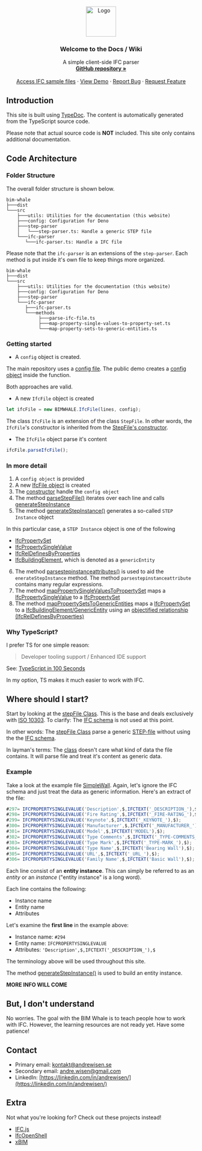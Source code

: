 <br />
<p align="center">
  <a href="https://github.com/andrewisen/bim-whale">
    <img src="https://bimvalen.se/assets/img/logos/logo-500x500-alt.png" alt="Logo" width="80" height="80">
  </a>

  <h3 align="center">Welcome to the Docs / Wiki</h3>

  <p align="center">
    A simple client-side IFC parser 
    <br />
    <a href="https://github.com/andrewisen/bim-whale/"><strong>GitHub repository »</strong></a>
    <br />
    <br />
    <a href="https://github.com/andrewisen/bim-whale-ifc-samples">Access IFC sample files</a>
    ·
    <a href="https://github.bimvalen.se/public/">View Demo</a>
    ·
    <a href="https://github.com/andrewisen/bim-whale/issues">Report Bug</a>
    ·
    <a href="https://github.com/andrewisen/bim-whale/issues">Request Feature</a>
  </p>
</p>

## Introduction

This site is built using [TypeDoc](https://typedoc.org).
The content is automatically generated from the TypeScript source code.

Please note that actual source code is **NOT** included.
This site only contains additional documentation.

## Code Architecture

### Folder Structure

The overall folder structure is shown below.

```text
bim-whale
├───dist
└───src
    ├───utils: Utilities for the documentation (this website)
    ├───config: Configuration for Deno
    ├───step-parser
    │   └───step-parser.ts: Handle a generic STEP file
    └───ifc-parser
       └───ifc-parser.ts: Handle a IFC file
```

Please note that the `ifc-parser` is an extensions of the `step-parser`.
Each method is put inside it's own file to keep things more organized.

```text
bim-whale
├───dist
└───src
    ├───utils: Utilities for the documentation (this website)
    ├───config: Configuration for Deno
    ├───step-parser
    └───ifc-parser
       ├───ifc-parser.ts
       └───methods
            ├───parse-ifc-file.ts
            ├───map-property-single-values-to-property-set.ts
            └───map-property-sets-to-generic-entities.ts
```

### Getting started

-   A `config` object is created.

The main repository uses a [config file](https://github.com/andrewisen/bim-whale/blob/b8427d3/src/config/example.config.ts).
The public demo creates a [config object](https://github.com/andrewisen/bim-whale-demo/blob/main/public/assets/js/handle-ifc-file.js) inside the function.

Both approaches are valid.

-   A new `IfcFile` object is created

```javascript
let ifcFile = new BIMWHALE.IfcFile(lines, config);
```

The class `IfcFile` is an extension of the class `StepFile`.
In other words, the `IfcFile`'s constructor is inherited from the [StepFile's constructor](https://github.bimvalen.se/docs/classes/stepfile.html#constructor).

-   The `IfcFile` object parse it's content

```javascript
ifcFile.parseIfcFile();
```

### In more detail

1. A `config object` is provided
2. A new [IfcFile object](https://github.bimvalen.se/docs/classes/ifcfile.html) is created
3. The [constructor](https://github.bimvalen.se/docs/classes/stepfile.html#constructor) handle the `config object`
4. The method [parseStepFile()](https://github.bimvalen.se/docs/globals.html#_parsestepfile) iterates over each line and calls [generateStepInstance](https://github.bimvalen.se/docs/globals.html#_generatestepinstance)
5. The method [generateStepInstance()](https://github.bimvalen.se/docs/globals.html#_generatestepinstance) generates a so-called `STEP Instance` object

In this particular case, a `STEP Instance` object is one of the following

-   [IfcPropertySet](https://standards.buildingsmart.org/IFC/RELEASE/IFC2x3/TC1/HTML/ifckernel/lexical/ifcpropertyset.htm)
-   [IfcPropertySingleValue](https://standards.buildingsmart.org/IFC/RELEASE/IFC2x3/TC1/HTML/ifcpropertyresource/lexical/ifcpropertysinglevalue.htm)
-   [IfcRelDefinesByProperties](https://standards.buildingsmart.org/IFC/RELEASE/IFC2x3/TC1/HTML/ifckernel/lexical/ifcreldefinesbyproperties.htm)
-   [IfcBuildingElement](https://standards.buildingsmart.org/IFC/RELEASE/IFC2x3/FINAL/HTML/ifcproductextension/lexical/ifcbuildingelement.htm), which is denoted as a `genericEntity`

6. The method [parsestepinstanceattributes()](https://github.bimvalen.se/docs/globals.html#_parsestepinstanceattributes) is used to aid the `enerateStepInstance` method. The method `parsestepinstanceattribute` contains many regular expressions.
7. The method [mapPropertySingleValuesToPropertySet](https://github.bimvalen.se/docs/classes/ifcfile.html#mappropertysinglevaluestopropertyset) maps a [IfcPropertySingleValue](https://standards.buildingsmart.org/IFC/RELEASE/IFC2x3/TC1/HTML/ifcpropertyresource/lexical/ifcpropertysinglevalue.htm) to a [IfcPropertySet](https://standards.buildingsmart.org/IFC/RELEASE/IFC2x3/TC1/HTML/ifckernel/lexical/ifcpropertyset.htm)
8. The method [mapPropertySetsToGenericEntities](https://github.bimvalen.se/docs/classes/ifcfile.html#mappropertysetstogenericentities) maps a [IfcPropertySet](https://standards.buildingsmart.org/IFC/RELEASE/IFC2x3/TC1/HTML/ifckernel/lexical/ifcpropertyset.htm) to a [IfcBuildingElement/GenericEntity](https://standards.buildingsmart.org/IFC/RELEASE/IFC2x3/FINAL/HTML/ifcproductextension/lexical/ifcbuildingelement.htm) using an [objectified relationship (IfcRelDefinesByProperties)](https://standards.buildingsmart.org/IFC/RELEASE/IFC2x3/TC1/HTML/ifckernel/lexical/ifcreldefinesbyproperties.htm)

### Why TypeScript?

I prefer TS for one simple reason:

> Developer tooling support / Enhanced IDE support

See: [TypeScript in 100 Seconds](https://www.youtube.com/watch?v=zQnBQ4tB3ZA)

In my option, TS makes it much easier to work with IFC.

## Where should I start?

Start by looking at the [stepFile Class](https://github.bimvalen.se/docs/classes/stepfile.html).
This is the base and deals exclusively with [ISO 10303](https://en.wikipedia.org/wiki/ISO_10303).
To clarify: The [IFC schema](https://standards.buildingsmart.org/IFC/RELEASE/IFC2x3/TC1/HTML/) is not used at this point.

In other words: The [stepFile Class](https://github.bimvalen.se/docs/classes/stepfile.html) parse a generic [STEP-file](https://en.wikipedia.org/wiki/ISO_10303-21) without using the the [IFC schema](https://standards.buildingsmart.org/IFC/RELEASE/IFC2x3/TC1/HTML/).

In layman's terms: The [class](https://github.bimvalen.se/docs/classes/stepfile.html) doesn't care what kind of data the file contains. It will parse file and treat it's content as generic data.

### Example

Take a look at the example file [SimpleWall](https://github.com/andrewisen/bim-whale-ifc-samples/tree/main/SimpleWall/IFC).
Again, let's ignore the IFC schema and just treat the data as generic information. Here's an extract of the file:

```javascript
#297= IFCPROPERTYSINGLEVALUE('Description',$,IFCTEXT('_DESCRIPTION_'),$);
#298= IFCPROPERTYSINGLEVALUE('Fire Rating',$,IFCTEXT('_FIRE-RATING_'),$);
#299= IFCPROPERTYSINGLEVALUE('Keynote',$,IFCTEXT('_KEYNOTE_'),$);
#300= IFCPROPERTYSINGLEVALUE('Manufacturer',$,IFCTEXT('_MANUFACTURER_'),$);
#301= IFCPROPERTYSINGLEVALUE('Model',$,IFCTEXT('MODEL'),$);
#302= IFCPROPERTYSINGLEVALUE('Type Comments',$,IFCTEXT('_TYPE-COMMENTS_'),$);
#303= IFCPROPERTYSINGLEVALUE('Type Mark',$,IFCTEXT('_TYPE-MARK_'),$);
#304= IFCPROPERTYSINGLEVALUE('Type Name',$,IFCTEXT('Bearing Wall'),$);
#305= IFCPROPERTYSINGLEVALUE('URL',$,IFCTEXT('_URL_'),$);
#306= IFCPROPERTYSINGLEVALUE('Family Name',$,IFCTEXT('Basic Wall'),$);
```

Each line consist of an **entity instance**.
This can simply be referred to as an _entity_ or an _instance_ ("entity instance" is a long word).

Each line contains the following:

-   Instance name
-   Entity name
-   Attributes

Let's examine the **first line** in the example above:

-   Instance name: `#294`
-   Entity name: `IFCPROPERTYSINGLEVALUE`
-   Attributes: `'Description',$,IFCTEXT('_DESCRIPTION_'),$`

The terminology above will be used throughout this site.

The method [generateStepInstance()](https://github.bimvalen.se/docs/globals.html#_generatestepinstance) is used to build an entity instance.

**MORE INFO WILL COME**

## But, I don't understand

No worries. The goal with the BIM Whale is to teach people how to work with IFC.
However, the learning resources are not ready yet. Have some patience!

## Contact

-   Primary email: [kontakt@andrewisen.se](mailto:kontakt@andrewisen.se)
-   Secondary email: [andre.wisen@gmail.com](mailto:andre.wisen@gmail.com])
-   LinkedIn: [https://linkedin.com/in/andrewisen/](https://linkedin.com/in/andrewisen/)

## Extra

Not what you're looking for?
Check out these projects instead!

-   [IFC.js](https://github.com/agviegas/IFC.js)
-   [IfcOpenShell](https://github.com/IfcOpenShell/IfcOpenShell)
-   [xBIM](https://github.com/xBimTeam)
